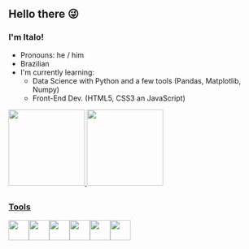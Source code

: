 ## Hello there 😜
### I'm Italo!

- Pronouns: he / him 
- Brazilian
- I'm currently learning:
  * Data Science with Python and a few tools (Pandas, Matplotlib, Numpy)
  * Front-End Dev. (HTML5, CSS3 an JavaScript)

<div>
<a href="https://github.com/seu-usuário-aqui">
<img widht="150em" height="150em" src="https://github-readme-stats.vercel.app/api/top-langs/?username=iamarangon&layout=compact&langs_count=7&theme=dracula"/>
<img widht="150em" height="150em" src="https://github-readme-stats.vercel.app/api?username=iamarangon&show_icons=true&theme=dracula&include_all_commits=true&count_private=true"/>
</div>

##
### Tools

<img src="https://cdn.jsdelivr.net/gh/devicons/devicon/icons/python/python-original.svg" widht="40" height="40"><img src="https://cdn.jsdelivr.net/gh/devicons/devicon/icons/pandas/pandas-original.svg" widht="40" height="40"/><img src="https://cdn.jsdelivr.net/gh/devicons/devicon/icons/numpy/numpy-original.svg" widht="40" height="40"/><img src="https://cdn.jsdelivr.net/gh/devicons/devicon/icons/javascript/javascript-original.svg" widht="40" height="40"/><img src="https://cdn.jsdelivr.net/gh/devicons/devicon/icons/html5/html5-original.svg" widht="40" height="40"/><img src="https://cdn.jsdelivr.net/gh/devicons/devicon/icons/css3/css3-original.svg" widht="40" height="40"/>
